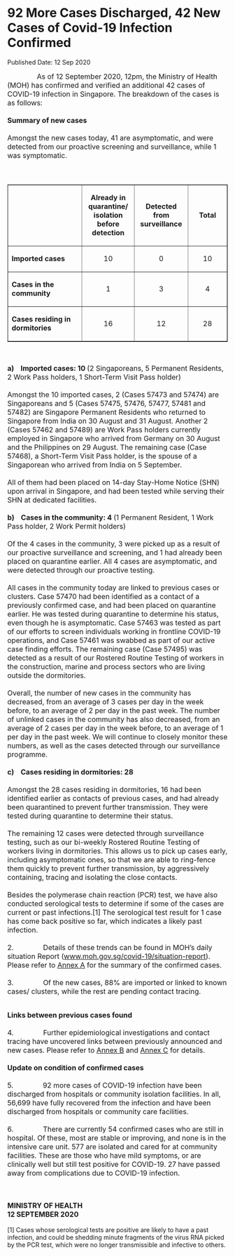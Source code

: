 <html>
    <meta http-equiv="Content-Type" content="text/html; charset=utf-8"/>
    <meta charset="utf-8"/>
    <title>92 More Cases Discharged, 42 New Cases of Covid-19 Infection Confirmed</title>
    <body><h1>92 More Cases Discharged, 42 New Cases of Covid-19 Infection Confirmed</h1>
    <p>Published Date: 12 Sep 2020</p> <span style="font-size: 16px;">&nbsp; &nbsp; &nbsp; &nbsp; &nbsp; &nbsp; &nbsp; &nbsp;As of 12 September 2020, 12pm, the Ministry of Health (MOH) has confirmed and verified an additional 42 cases of COVID-19 infection in Singapore. The breakdown of the cases is as follows:<br><br><strong>Summary of new cases<br><br></strong>Amongst the new cases today, 41 are asymptomatic, and were detected from our proactive screening and surveillance, while 1 was symptomatic.<br><br>&nbsp;<br></span><table border="1" cellspacing="0" cellpadding="0"><tbody><tr><td width="241" valign="top"><span style="font-size: 16px;"><a name="m_-4812651343645134511_OLE_LINK33"></a></span><p><span style="font-size: 16px;"><br></span></p></td><td width="120"><p align="center"><span style="font-size: 16px;"><strong>Already in quarantine/ isolation before detection</strong></span></p></td><td width="120"><p align="center"><span style="font-size: 16px;"><strong>Detected from surveillance</strong></span></p></td><td width="120"><p align="center"><span style="font-size: 16px;"><strong>Total</strong></span></p></td></tr><tr><td width="241" valign="top"><p><span style="font-size: 16px;"><strong>Imported cases</strong></span></p></td><td width="120"><p align="center"><span style="font-size: 16px;">10</span></p></td><td width="120"><p align="center"><span style="font-size: 16px;">0</span></p></td><td width="120"><p align="center"><span style="font-size: 16px;">10</span></p></td></tr><tr><td width="241" valign="top"><p><span style="font-size: 16px;"><strong>Cases in the community</strong></span></p></td><td width="120"><p align="center"><span style="font-size: 16px;">1</span></p></td><td width="120"><p align="center"><span style="font-size: 16px;">3</span></p></td><td width="120"><p align="center"><span style="font-size: 16px;">4</span></p></td></tr><tr><td width="241" valign="top"><p><span style="font-size: 16px;"><strong>Cases residing in dormitories</strong></span></p></td><td width="120"><p align="center"><span style="font-size: 16px;">16</span></p></td><td width="120"><p align="center"><span style="font-size: 16px;">12</span></p></td><td width="120"><p align="center"><span style="font-size: 16px;">28</span></p></td></tr></tbody></table><p><span style="font-size: 16px;"><br></span></p><span style="font-size: 16px;"><strong>a)&nbsp; &nbsp; Imported cases: 10 </strong>(2 Singaporeans, 5 Permanent Residents, 2 Work Pass holders, 1 Short-Term Visit Pass holder)<br>&nbsp;<br>Amongst the 10 imported cases, 2 (Cases 57473 and 57474) are Singaporeans and 5 (Cases 57475, 57476, 57477, 57481 and 57482) are Singapore Permanent Residents who returned to Singapore from India on 30 August and 31 August. Another 2 (Cases 57462 and 57489) are Work Pass holders currently employed in Singapore who arrived from Germany on 30 August and the Philippines on 29 August. The remaining case (Case 57468), a Short-Term Visit Pass holder, is the spouse of a Singaporean who arrived from India on 5 September.<br>&nbsp;<br>All of them had been placed on 14-day Stay-Home Notice (SHN) upon arrival in Singapore, and had been tested while serving their SHN at dedicated facilities.<br>&nbsp;<br><strong>b)&nbsp; &nbsp; Cases in the community: 4 </strong>(1 Permanent Resident, 1 Work Pass holder, 2 Work Permit holders)<br>&nbsp;<br>Of the 4 cases in the community, 3 were picked up as a result of our proactive surveillance and screening, and 1 had already been placed on quarantine earlier. All 4 cases are asymptomatic, and were detected through our proactive testing.<br><br>All cases in the community today are linked to previous cases or clusters. Case 57470 had been identified as a contact of a previously confirmed case, and had been placed on quarantine earlier. He was tested during quarantine to determine his status, even though he is asymptomatic. Case 57463 was tested as part of our efforts to screen individuals working in frontline COVID-19 operations, and Case 57461 was swabbed as part of our active case finding efforts. The remaining case (Case 57495) was detected as a result of our Rostered Routine Testing of workers in the construction, marine and process sectors who are living outside the dormitories.<br><br>Overall, the number of new cases in the community has decreased, from an average of 3 cases per day in the week before, to an average of 2 per day in the past week. The number of unlinked cases in the community has also decreased, from an average of 2 cases per day in the week before, to an average of 1 per day in the past week. We will continue to closely monitor these numbers, as well as the cases detected through our surveillance programme.<br>&nbsp;<br><strong>c)&nbsp; &nbsp; Cases residing in dormitories: 28</strong><br>&nbsp;<br>Amongst the 28 cases residing in dormitories, 16 had been identified earlier as contacts of previous cases, and had already been quarantined to prevent further transmission. They were tested during quarantine to determine their status.&nbsp;&nbsp;<br>&nbsp;<br>The remaining 12 cases were detected through surveillance testing, such as our bi-weekly Rostered Routine Testing of workers living in dormitories. This allows us to pick up cases early, including asymptomatic ones, so that we are able to ring-fence them quickly to prevent further transmission, by aggressively containing, tracing and isolating the close contacts.<br>&nbsp;<br>Besides the polymerase chain reaction (PCR) test, we have also conducted serological tests to determine if some of the cases are current or past infections.[1] The serological test result for 1 case has come back positive so far, which indicates a likely past infection.<br>&nbsp;<br>2.&nbsp; &nbsp; &nbsp; &nbsp; &nbsp; &nbsp; &nbsp; &nbsp;Details of these trends can be found in MOH’s daily situation Report (<a href="http://www.moh.gov.sg/covid-19/situation-report" title="" class="" target="">www.moh.gov.sg/covid-19/situation-report</a>). Please refer to <span style="text-decoration: underline;"><a href="/docs/librariesprovider5/pressroom/press-releases/annex-a---12-sep.pdf?sfvrsn=9bd0c95f_0" title="Annex A">Annex A</a></span> for the summary of the confirmed cases.<br><br>3.&nbsp; &nbsp; &nbsp; &nbsp; &nbsp; &nbsp; &nbsp; &nbsp;Of the new cases, 88% are imported or linked to known cases/ clusters, while the rest are pending contact tracing.<br>&nbsp;<br></span><p><span style="font-size: 16px;"><strong>Links between previous cases found<br><br></strong>4.&nbsp; &nbsp; &nbsp; &nbsp; &nbsp; &nbsp; &nbsp; &nbsp;Further epidemiological investigations and contact tracing have uncovered links between previously announced and new cases. Please refer to <span style="text-decoration: underline;"><a href="/docs/librariesprovider5/pressroom/press-releases/annex-b---12-sep.pdf?sfvrsn=2cca2747_0" title="Annex B">Annex B</a></span> and <span style="text-decoration: underline;"><a href="/docs/librariesprovider5/pressroom/press-releases/annex-c---12-sep.pdf?sfvrsn=d33e889b_0" title="Annex C">Annex C</a></span> for details.<br><br><strong>Update on condition of confirmed cases<br><br></strong>5.&nbsp; &nbsp; &nbsp; &nbsp; &nbsp; &nbsp; &nbsp; &nbsp;92 more cases of COVID-19 infection have been discharged from hospitals or community isolation facilities. In all, 56,699 have fully recovered from the infection and have been discharged from hospitals or community care facilities.<br><br>6.&nbsp; &nbsp; &nbsp; &nbsp; &nbsp; &nbsp; &nbsp; &nbsp;There are currently 54 confirmed cases who are still in hospital. Of these, most are stable or improving, and none is in the intensive care unit. 577 are isolated and cared for at community facilities. These are those who have mild symptoms, or are clinically well but still test positive for COVID-19. 27 have passed away from complications due to COVID-19 infection.</span></p><span style="font-size: 16px;"><br>&nbsp;<br></span><strong><span style="font-size: 16px;">MINISTRY OF HEALTH<br>12 SEPTEMBER 2020<br></span><br></strong>[1] Cases whose serological tests are positive are likely to have a past infection, and could be shedding minute fragments of the virus RNA picked by the PCR test, which were no longer transmissible and infective to others.</body>
</html>